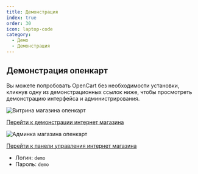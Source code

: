 ```yaml
---
title: Демонстрация
index: true
order: 30
icon: laptop-code
category:
  - Демо
  - Демонстрация
---
```


## Демонстрация опенкарт

Вы можете попробовать OpenCart без необходимости установки, кликнув одну из демонстрационных ссылок ниже, чтобы просмотреть демонстрацию интерфейса и администрирования.

![Витрина магазина опенкарт](/assets/img/demo/front.png)

[Перейти к демонстрации интернет магазина](https://demo.opencart.com/)

![Админка магазина опенкарт](/assets/img/demo/admin.png)

[Перейти к панели управления интернет магазина](https://demo.opencart.com/admin/)

- Логин: ```demo```
- Пароль: ```demo```
